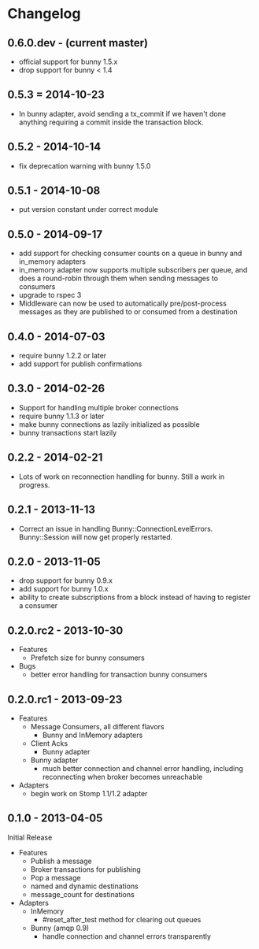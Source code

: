 # Changelog

## 0.6.0.dev - (current master)

* official support for bunny 1.5.x
* drop support for bunny < 1.4

## 0.5.3 = 2014-10-23

* In bunny adapter, avoid sending a tx_commit if we haven't done anything requiring
  a commit inside the transaction block.

## 0.5.2 - 2014-10-14

* fix deprecation warning with bunny 1.5.0

## 0.5.1 - 2014-10-08

* put version constant under correct module

## 0.5.0 - 2014-09-17

* add support for checking consumer counts on a queue in bunny and in_memory adapters
* in_memory adapter now supports multiple subscribers per queue, and does a round-robin
  through them when sending messages to consumers
* upgrade to rspec 3
* Middleware can now be used to automatically pre/post-process messages as they are published to
  or consumed from a destination

## 0.4.0 - 2014-07-03

* require bunny 1.2.2 or later
* add support for publish confirmations

## 0.3.0 - 2014-02-26

* Support for handling multiple broker connections
* require bunny 1.1.3 or later
* make bunny connections as lazily initialized as possible
* bunny transactions start lazily

## 0.2.2 - 2014-02-21

* Lots of work on reconnection handling for bunny. Still a work in
  progress.

## 0.2.1 - 2013-11-13

* Correct an issue in handling Bunny::ConnectionLevelErrors.
  Bunny::Session will now get properly restarted.

## 0.2.0 - 2013-11-05

* drop support for bunny 0.9.x
* add support for bunny 1.0.x
* ability to create subscriptions from a block instead of having to
  register a consumer

## 0.2.0.rc2 - 2013-10-30

* Features
    * Prefetch size for bunny consumers
* Bugs
    * better error handling for transaction bunny consumers

## 0.2.0.rc1 - 2013-09-23

* Features
    * Message Consumers, all different flavors
        * Bunny and InMemory adapters
    * Client Acks
        * Bunny adapter
    * Bunny adapter
        * much better connection and channel error handling, including
          reconnecting when broker becomes unreachable
* Adapters
    * begin work on Stomp 1.1/1.2 adapter

## 0.1.0 - 2013-04-05

Initial Release

* Features
    * Publish a message
    * Broker transactions for publishing
    * Pop a message
    * named and dynamic destinations
    * message_count for destinations
* Adapters
    * InMemory
        * #reset_after_test method for clearing out queues
    * Bunny (amqp 0.9)
        * handle connection and channel errors transparently
